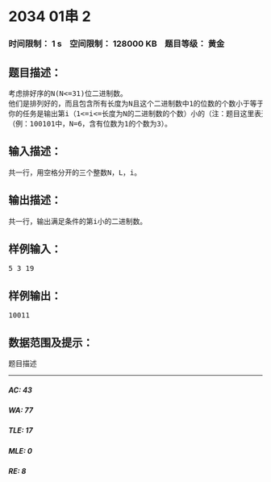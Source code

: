 # 2034 01串 2   
### 时间限制： 1 s&nbsp;&nbsp;&nbsp;&nbsp;空间限制： 128000 KB&nbsp;&nbsp;&nbsp;&nbsp;题目等级： 黄金  
## 题目描述：  

<pre>
考虑排好序的N(N<=31)位二进制数。
他们是排列好的，而且包含所有长度为N且这个二进制数中1的位数的个数小于等于L(L<=N)的数。
你的任务是输出第i（1<=i<=长度为N的二进制数的个数）小的（注：题目这里表述不清，实际是，从最小的往大的数，数到第i个符合条件的，这个意思），长度为N，且1的位数的个数小于等于L的那个二进制数。
（例：100101中，N=6，含有位数为1的个数为3）。
</pre>
  
  
## 输入描述：  

<pre>
共一行，用空格分开的三个整数N，L，i。
</pre>
  
  
## 输出描述：  

<pre>
共一行，输出满足条件的第i小的二进制数。
</pre>
  
  
## 样例输入：  

<pre>
5 3 19
</pre>
  
  
## 样例输出：  

<pre>
10011
</pre>
  
  
## 数据范围及提示：  

<pre>
题目描述
</pre>
  
  
***  

##### AC: 43  
##### WA: 77  
##### TLE: 17  
##### MLE: 0  
##### RE: 8  

